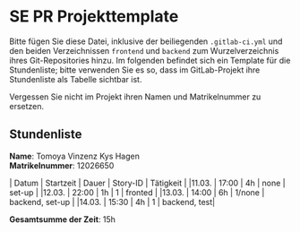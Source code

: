 # SE PR Projekttemplate

Bitte fügen Sie diese Datei, inklusive der beiliegenden `.gitlab-ci.yml` und den beiden Verzeichnissen `frontend` und `backend` zum Wurzelverzeichnis ihres Git-Repositories hinzu.
Im folgenden befindet sich ein Template für die Stundenliste; bitte verwenden Sie es so, dass im GitLab-Projekt ihre Stundenliste als Tabelle sichtbar ist.

Vergessen Sie nicht im Projekt ihren Namen und Matrikelnummer zu ersetzen.

## Stundenliste

**Name**: Tomoya Vinzenz Kys Hagen\
**Matrikelnummer**: 12026650


| Datum | Startzeit | Dauer | Story-ID | Tätigkeit |
|11.03. | 17:00     | 4h    |  none    | set-up    |
|12.03. | 22:00     | 1h    |    1     | fronted   |
|13.03. | 14:00     | 6h    |   1/none | backend, set-up  |
|14.03. | 15:30     | 4h    |  1       | backend, test|

**Gesamtsumme der Zeit**: 15h

